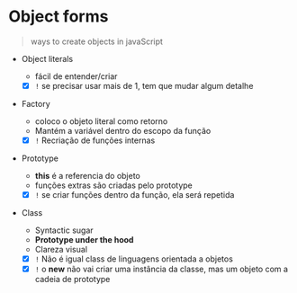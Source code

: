 # Object forms

> ways to create objects in javaScript

- Object literals

  - fácil de entender/criar
  - [x] `!` se precisar usar mais de 1, tem que mudar algum detalhe

- Factory

  - coloco o objeto literal como retorno
  - Mantém a variável dentro do escopo da função
  - [x] `!` Recriação de funções internas

- Prototype

  - **this** é a referencia do objeto
  - funções extras são criadas pelo prototype
  - [x] `!` se criar funções dentro da função, ela será repetida

- Class
  - Syntactic sugar
  - **Prototype under the hood**
  - Clareza visual
  - [x] `!` Não é igual class de linguagens orientada a objetos
  - [x] `!` o **new** não vai criar uma instância da classe, mas um objeto com a cadeia de prototype
